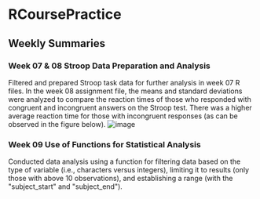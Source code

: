# RCoursePractice
## Weekly Summaries
### Week 07 & 08 Stroop Data Preparation and Analysis
Filtered and prepared Stroop task data for further analysis in week 07 R files. In the week 08 assignment file, the means and standard deviations were analyzed to compare the reaction times of those who responded with congruent and incongruent answers on the Stroop test. There was a higher average reaction time for those with incongruent responses (as can be observed in the figure below).
![image](https://github.com/user-attachments/assets/d4204248-5831-49d9-95ce-0b28622411f5)

### Week 09 Use of Functions for Statistical Analysis
Conducted data analysis using a function for filtering data based on the type of variable (i.e., characters versus integers), limiting it to results (only those with above 10 observations), and establishing a range (with the "subject_start" and "subject_end").

